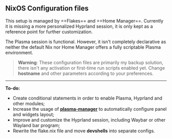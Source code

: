 ## NixOS Configuration files

This setup is managed by ==Flakes== and ==Home Manager==. Currently it is missing a more personalized Hyprland session, it is only kept as a reference point for further customization.

The Plasma session is functional. However, it isn't completely declarative as neither the default Nix nor Home Manager offers a fully scriptable Plasma environment. 

> **Warning**:  These configuration files are primarily my backup solution, there isn't any activation or first-time run scripts enabled yet.  Change **hostname** and other parameters according to your preferences. 

---

**To-do:**

- Create conditional statements in order to enable Plasma, Hyprland and other modules;
- Increase the usage of [**plasma-manager**](https://github.com/nix-community/plasma-manager) to automatically configure panel and widgets layout;
- Improve and customize the Hyprland session, including Waybar or other Wayland bar program;
- Rewrite the flake.nix file and move  **devshells** into separate configs.


